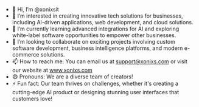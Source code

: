- 👋 Hi, I’m @xonixsit  
- 👀 I’m interested in creating innovative tech solutions for businesses, including AI-driven applications, web development, and cloud solutions.  
- 🌱 I’m currently learning advanced integrations for AI and exploring white-label software opportunities to empower other businesses.  
- 💞️ I’m looking to collaborate on exciting projects involving custom software development, business intelligence platforms, and modern e-commerce solutions.  
- 📫 How to reach me: You can email us at support@xonixs.com or visit our website at www.xonixs.com  
- 😄 Pronouns: We are a diverse team of creators!  
- ⚡ Fun fact: Our team thrives on challenges, whether it's creating a cutting-edge AI product or designing stunning user interfaces that customers love!  
